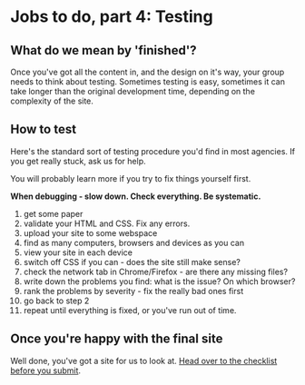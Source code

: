 # Jobs to do, part 4: Testing

## What do we mean by 'finished'?

Once you've got all the content in, and the design on it's way, your group needs to think about testing. Sometimes testing is easy, sometimes it can take longer than the original development time, depending on the complexity of the site.

## How to test

Here's the standard sort of testing procedure you'd find in most agencies. If you get really stuck, ask us for help. 

You will probably learn more if you try to fix things yourself first. 

**When debugging - slow down. Check everything. Be systematic.**

1. get some paper
2. validate your HTML and CSS. Fix any errors.
3. upload your site to some webspace
4. find as many computers, browsers and devices as you can
5. view your site in each device
6. switch off CSS if you can - does the site still make sense?
7. check the network tab in Chrome/Firefox - are there any missing files?
8. write down the problems you find: what is the issue? On which browser?
9. rank the problems by severity - fix the really bad ones first
10. go back to step 2
11. repeat until everything is fixed, or you've run out of time.

## Once you're happy with the final site

Well done, you've got a site for us to look at. [Head over to the checklist before you submit](https://github.com/mmu-webdesign/level5-portfolio/blob/master/creating-your-agency-site/pre-launch-checklist.md).

